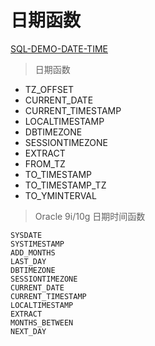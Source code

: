 # 日期函数

[SQL-DEMO-DATE-TIME](../../sql_demo/dev/function/func_date_time.sql)

> 日期函数

- TZ_OFFSET
- CURRENT_DATE
- CURRENT_TIMESTAMP
- LOCALTIMESTAMP
- DBTIMEZONE
- SESSIONTIMEZONE
- EXTRACT
- FROM_TZ
- TO_TIMESTAMP
- TO_TIMESTAMP_TZ
- TO_YMINTERVAL

> Oracle 9i/10g 日期时间函数

```oracle
SYSDATE
SYSTIMESTAMP
ADD_MONTHS
LAST_DAY
DBTIMEZONE
SESSIONTIMEZONE
CURRENT_DATE
CURRENT_TIMESTAMP
LOCALTIMESTAMP
EXTRACT
MONTHS_BETWEEN
NEXT_DAY
```


